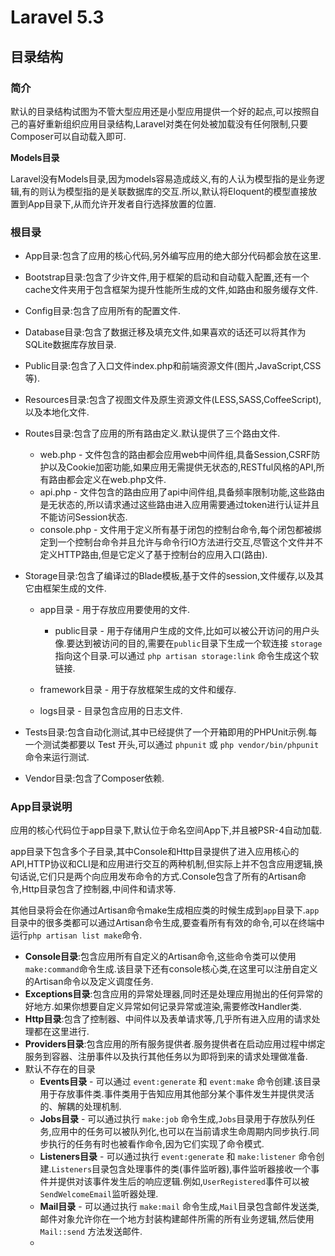 # Laravel 5.3

## 目录结构

### **简介**

默认的目录结构试图为不管大型应用还是小型应用提供一个好的起点,可以按照自己的喜好重新组织应用目录结构,Laravel对类在何处被加载没有任何限制,只要Composer可以自动载入即可.

**Models目录**

Laravel没有Models目录,因为models容易造成歧义,有的人认为模型指的是业务逻辑,有的则认为模型指的是关联数据库的交互.所以,默认将Eloquent的模型直接放置到App目录下,从而允许开发者自行选择放置的位置.

### 根目录

* App目录:包含了应用的核心代码,另外编写应用的绝大部分代码都会放在这里.
* Bootstrap目录:包含了少许文件,用于框架的启动和自动载入配置,还有一个cache文件夹用于包含框架为提升性能所生成的文件,如路由和服务缓存文件.
* Config目录:包含了应用所有的配置文件.
* Database目录:包含了数据迁移及填充文件,如果喜欢的话还可以将其作为SQLite数据库存放目录.
* Public目录:包含了入口文件index.php和前端资源文件\(图片,JavaScript,CSS等\).
* Resources目录:包含了视图文件及原生资源文件\(LESS,SASS,CoffeeScript\),以及本地化文件.
* Routes目录:包含了应用的所有路由定义.默认提供了三个路由文件.

  * web.php - 文件包含的路由都会应用web中间件组,具备Session,CSRF防护以及Cookie加密功能,如果应用无需提供无状态的,RESTful风格的API,所有路由都会定义在web.php文件.
  * api.php - 文件包含的路由应用了api中间件组,具备频率限制功能,这些路由是无状态的,所以请求通过这些路由进入应用需要通过token进行认证并且不能访问Session状态.
  * console.php - 文件用于定义所有基于闭包的控制台命令,每个闭包都被绑定到一个控制台命令并且允许与命令行IO方法进行交互,尽管这个文件并不定义HTTP路由,但是它定义了基于控制台的应用入口\(路由\).

* Storage目录:包含了编译过的Blade模板,基于文件的session,文件缓存,以及其它由框架生成的文件.

  * app目录 - 用于存放应用要使用的文件.

    * public目录 - 用于存储用户生成的文件,比如可以被公开访问的用户头像.要达到被访问的目的,需要在`public`目录下生成一个软连接 `storage` 指向这个目录.可以通过 `php artisan storage:link` 命令生成这个软链接.

  * framework目录 - 用于存放框架生成的文件和缓存.

  * logs目录 - 目录包含应用的日志文件.



* Tests目录:包含自动化测试,其中已经提供了一个开箱即用的PHPUnit示例.每一个测试类都要以 Test 开头,可以通过 `phpunit` 或 `php vendor/bin/phpunit` 命令来运行测试.

* Vendor目录:包含了Composer依赖.


### App目录说明

应用的核心代码位于app目录下,默认位于命名空间App下,并且被PSR-4自动加载.

app目录下包含多个子目录,其中Console和Http目录提供了进入应用核心的API,HTTP协议和CLI是和应用进行交互的两种机制,但实际上并不包含应用逻辑,换句话说,它们只是两个向应用发布命令的方式.Console包含了所有的Artisan命令,Http目录包含了控制器,中间件和请求等.

其他目录将会在你通过Artisan命令make生成相应类的时候生成到`app`目录下.`app`目录中的很多类都可以通过Artisan命令生成,要查看所有有效的命令,可以在终端中运行`php artisan list make`命令.

* **Console目录**:包含应用所有自定义的Artisan命令,这些命令类可以使用`make:command`命令生成.该目录下还有console核心类,在这里可以注册自定义的Artisan命令以及定义调度任务.
* **Exceptions目录**:包含应用的异常处理器,同时还是处理应用抛出的任何异常的好地方.如果你想要自定义异常如何记录异常或渲染,需要修改Handler类.
* **Http目录**:包含了控制器、中间件以及表单请求等,几乎所有进入应用的请求处理都在这里进行.
* **Providers目录**:包含应用的所有服务提供者.服务提供者在启动应用过程中绑定服务到容器、注册事件以及执行其他任务以为即将到来的请求处理做准备.
* 默认不存在的目录
  * **Events目录** - 可以通过 `event:generate` 和 `event:make` 命令创建.该目录用于存放事件类.事件类用于告知应用其他部分某个事件发生并提供灵活的、解耦的处理机制.
  * **Jobs目录** - 可以通过执行 `make:job` 命令生成,`Jobs`目录用于存放队列任务,应用中的任务可以被队列化,也可以在当前请求生命周期内同步执行.同步执行的任务有时也被看作命令,因为它们实现了命令模式.
  * **Listeners目录** - 可以通过执行 `event:generate` 和 `make:listener` 命令创建.`Listeners`目录包含处理事件的类\(事件监听器\),事件监听器接收一个事件并提供对该事件发生后的响应逻辑.例如,`UserRegistered`事件可以被`SendWelcomeEmail`监听器处理.
  * **Mail目录** - 可以通过执行 `make:mail` 命令生成,`Mail`目录包含邮件发送类,邮件对象允许你在一个地方封装构建邮件所需的所有业务逻辑,然后使用 `Mail::send` 方法发送邮件.
  * 


